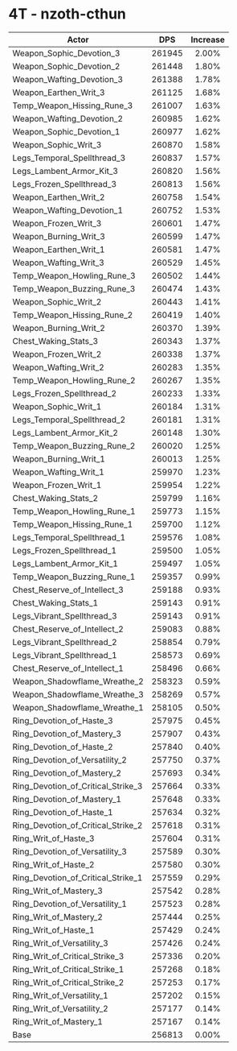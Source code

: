 # 4T - nzoth-cthun
| Actor | DPS | Increase |
|---|:---:|:---:|
|Weapon_Sophic_Devotion_3|261945|2.00%|
|Weapon_Sophic_Devotion_2|261448|1.80%|
|Weapon_Wafting_Devotion_3|261388|1.78%|
|Weapon_Earthen_Writ_3|261125|1.68%|
|Temp_Weapon_Hissing_Rune_3|261007|1.63%|
|Weapon_Wafting_Devotion_2|260985|1.62%|
|Weapon_Sophic_Devotion_1|260977|1.62%|
|Weapon_Sophic_Writ_3|260870|1.58%|
|Legs_Temporal_Spellthread_3|260837|1.57%|
|Legs_Lambent_Armor_Kit_3|260820|1.56%|
|Legs_Frozen_Spellthread_3|260813|1.56%|
|Weapon_Earthen_Writ_2|260758|1.54%|
|Weapon_Wafting_Devotion_1|260752|1.53%|
|Weapon_Frozen_Writ_3|260601|1.47%|
|Weapon_Burning_Writ_3|260599|1.47%|
|Weapon_Earthen_Writ_1|260581|1.47%|
|Weapon_Wafting_Writ_3|260529|1.45%|
|Temp_Weapon_Howling_Rune_3|260502|1.44%|
|Temp_Weapon_Buzzing_Rune_3|260474|1.43%|
|Weapon_Sophic_Writ_2|260443|1.41%|
|Temp_Weapon_Hissing_Rune_2|260419|1.40%|
|Weapon_Burning_Writ_2|260370|1.39%|
|Chest_Waking_Stats_3|260343|1.37%|
|Weapon_Frozen_Writ_2|260338|1.37%|
|Weapon_Wafting_Writ_2|260283|1.35%|
|Temp_Weapon_Howling_Rune_2|260267|1.35%|
|Legs_Frozen_Spellthread_2|260233|1.33%|
|Weapon_Sophic_Writ_1|260184|1.31%|
|Legs_Temporal_Spellthread_2|260181|1.31%|
|Legs_Lambent_Armor_Kit_2|260148|1.30%|
|Temp_Weapon_Buzzing_Rune_2|260020|1.25%|
|Weapon_Burning_Writ_1|260013|1.25%|
|Weapon_Wafting_Writ_1|259970|1.23%|
|Weapon_Frozen_Writ_1|259954|1.22%|
|Chest_Waking_Stats_2|259799|1.16%|
|Temp_Weapon_Howling_Rune_1|259773|1.15%|
|Temp_Weapon_Hissing_Rune_1|259700|1.12%|
|Legs_Temporal_Spellthread_1|259576|1.08%|
|Legs_Frozen_Spellthread_1|259500|1.05%|
|Legs_Lambent_Armor_Kit_1|259497|1.05%|
|Temp_Weapon_Buzzing_Rune_1|259357|0.99%|
|Chest_Reserve_of_Intellect_3|259188|0.93%|
|Chest_Waking_Stats_1|259143|0.91%|
|Legs_Vibrant_Spellthread_3|259143|0.91%|
|Chest_Reserve_of_Intellect_2|259083|0.88%|
|Legs_Vibrant_Spellthread_2|258854|0.79%|
|Legs_Vibrant_Spellthread_1|258573|0.69%|
|Chest_Reserve_of_Intellect_1|258496|0.66%|
|Weapon_Shadowflame_Wreathe_2|258323|0.59%|
|Weapon_Shadowflame_Wreathe_3|258269|0.57%|
|Weapon_Shadowflame_Wreathe_1|258105|0.50%|
|Ring_Devotion_of_Haste_3|257975|0.45%|
|Ring_Devotion_of_Mastery_3|257907|0.43%|
|Ring_Devotion_of_Haste_2|257840|0.40%|
|Ring_Devotion_of_Versatility_2|257750|0.37%|
|Ring_Devotion_of_Mastery_2|257693|0.34%|
|Ring_Devotion_of_Critical_Strike_3|257664|0.33%|
|Ring_Devotion_of_Mastery_1|257648|0.33%|
|Ring_Devotion_of_Haste_1|257634|0.32%|
|Ring_Devotion_of_Critical_Strike_2|257618|0.31%|
|Ring_Writ_of_Haste_3|257604|0.31%|
|Ring_Devotion_of_Versatility_3|257589|0.30%|
|Ring_Writ_of_Haste_2|257580|0.30%|
|Ring_Devotion_of_Critical_Strike_1|257559|0.29%|
|Ring_Writ_of_Mastery_3|257542|0.28%|
|Ring_Devotion_of_Versatility_1|257523|0.28%|
|Ring_Writ_of_Mastery_2|257444|0.25%|
|Ring_Writ_of_Haste_1|257429|0.24%|
|Ring_Writ_of_Versatility_3|257426|0.24%|
|Ring_Writ_of_Critical_Strike_3|257336|0.20%|
|Ring_Writ_of_Critical_Strike_1|257268|0.18%|
|Ring_Writ_of_Critical_Strike_2|257253|0.17%|
|Ring_Writ_of_Versatility_1|257202|0.15%|
|Ring_Writ_of_Versatility_2|257177|0.14%|
|Ring_Writ_of_Mastery_1|257167|0.14%|
|Base|256813|0.00%|
